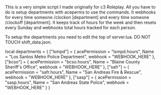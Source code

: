 This is a very simple script I made originally for c3 Roleplay. All you have to do is setup departments with aceperms to use the commands. It webhooks for every time someone /clockon [department] and every time someone /clockoff [department]. It keeps track of hours for the week and then resets every Sunday and webhooks total hours tracked for each person.

To setup the departments you need to edit the top of server.lua. DO NOT TOUCH shift_data.json.

local departments = {
    ["lsmpd"] = {
        acePermission = "lsmpd.hours",
        Name = "Los Santos Metro Police Department",
        webhook = "WEBHOOK_HERE"
    },
    ["bcso"] = {
        acePermission = "bcso.hours",
        Name = "Blaine County Sheriff's Office",
        webhook = "WEBHOOK_HERE"
    },
    ["safr"] = {
        acePermission = "safr.hours",
        Name = "San Andreas Fire & Rescue",
        webhook = "WEBHOOK_HERE"
    },
    ["sasp"] = {
        acePermission = "sasp.hours",
        Name = "San Andreas State Police",
        webhook = "WEBHOOK_HERE"
    }
}
